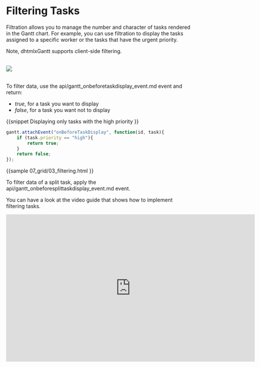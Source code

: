 Filtering Tasks
============================

Filtration allows you to manage the number and character of tasks rendered in the Gantt chart. For example, you can use filtration to display the tasks assigned to a specific worker or the
tasks that have the urgent priority.

Note, dhtmlxGantt supports client-side filtering.


<img style="padding-top:17px;padding-bottom:17px;" src="desktop/filtering.png"/>

To filter data, use the api/gantt_onbeforetaskdisplay_event.md event and return:

- *true*, for a task you want to display
- *false*, for a task you want not to display

{{snippet
Displaying only tasks with the high priority
}}
~~~js
gantt.attachEvent("onBeforeTaskDisplay", function(id, task){
	if (task.priority == "high"){
    	return true;
    }
	return false;
});
~~~

{{sample
	07_grid/03_filtering.html
}}

To filter data of a split task, apply the api/gantt_onbeforesplittaskdisplay_event.md event.

You can have a look at the video guide that shows how to implement filtering tasks.

<iframe width="676" height="400" src="https://www.youtube.com/embed/LyJ3zKSrmH4" frameborder="0" allow="accelerometer; autoplay; encrypted-media; gyroscope; picture-in-picture" allowfullscreen></iframe>